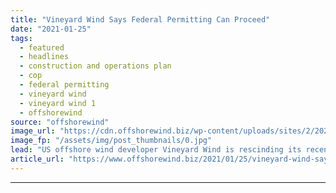 ```yaml
---
title: "Vineyard Wind Says Federal Permitting Can Proceed"
date: "2021-01-25"
tags: 
  - featured
  - headlines
  - construction and operations plan
  - cop
  - federal permitting
  - vineyard wind
  - vineyard wind 1
  - offshorewind
source: "offshorewind"
image_url: "https://cdn.offshorewind.biz/wp-content/uploads/sites/2/2021/01/25162008/Vineyard-Wind-Says-Federal-Permitting-Can-Proceed.jpg"
image_fp: "/assets/img/post_thumbnails/0.jpg"
lead: "US offshore wind developer Vineyard Wind is rescinding its recent request to withdraw the"
article_url: "https://www.offshorewind.biz/2021/01/25/vineyard-wind-says-federal-permitting-can-proceed/"
---
```


---

